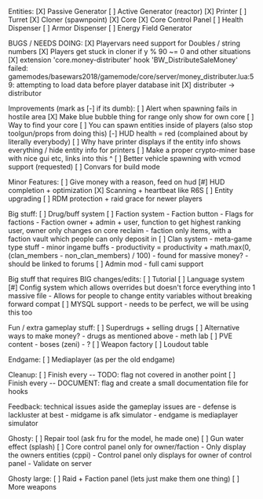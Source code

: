 Entities:
	[X] Passive Generator
	[ ] Active Generator (reactor)
	[X] Printer
	[ ] Turret
	[X] Cloner (spawnpoint)
	[X] Core
	[X] Core Control Panel
	[ ] Health Dispenser
	[ ] Armor Dispenser
	[ ] Energy Field Generator

BUGS / NEEDS DOING:
	[X] Playervars need support for Doubles / string numbers
	[X] Players get stuck in cloner if y % 90 ~= 0 and other situations
	[X] extension 'core.money-distributer' hook 'BW_DistributeSaleMoney' failed: gamemodes/basewars2018/gamemode/core/server/money_distributer.lua:59: attempting to load data before player database init
	[X] distributer -> distributor

Improvements (mark as [-] if its dumb):
	[ ] Alert when spawning fails in hostile area
	[X] Make blue bubble thing for range only show for own core
	[ ] Way to find your core
	[ ] You can spawn entities inside of players (also stop toolgun/props from doing this)
	[-] HUD health = red (complained about by literally everybody)
	[ ] Why have printer displays if the entity info shows everything / hide entity info for printers
	[ ] Make a proper crypto-miner base with nice gui etc, links into this ^
	[ ] Better vehicle spawning with vcmod support (requested)
	[ ] Convars for build mode

Minor Features:
	[ ] Give money with a reason, feed on hud
	[#] HUD completion + optimization
	[X] Scanning + heartbeat like R6S
	[ ] Entity upgrading
	[ ] RDM protection + raid grace for newer players

Big stuff:
	[ ] Drug/buff system
	[ ] Faction system
		- Faction button
		- Flags for factions
		- Faction owner + admin + user, function to get highest ranking user, owner only changes on core reclaim
		- faction only items, with a faction vault which people can only deposit in
	[ ] Clan system
		- meta-game type stuff
		- minor ingame buffs
			- productivity = productivity + math.max(0, (clan_members - non_clan_members) / 100)
		- found for massive money?
		- should be linked to forums
	[ ] Admin mod
		- full cami support

Big stuff that requires BIG changes/edits:
	[ ] Tutorial
	[ ] Language system
	[#] Config system which allows overrides but doesn't force everything into 1 massive file
		- Allows for people to change entity variables without breaking forward compat
	[ ] MYSQL support
		- needs to be perfect, we will be using this too

Fun / extra gameplay stuff:
	[ ] Superdrugs + selling drugs
	[ ] Alternative ways to make money?
		- drugs as mentioned above
		- meth lab
	[ ] PVE content
		- boses (zeni)
		- ?
	[ ] Weapon factory
	[ ] Loudout table

Endgame:
	[ ] Mediaplayer (as per the old endgame)

Cleanup:
	[ ] Finish every -- TODO: flag not covered in another point
	[ ] Finish every -- DOCUMENT: flag and create a small documentation file for hooks


Feedback:
	technical issues aside
	the gameplay issues are
		- defense is lackluster at best
		- midgame is afk simulator
		- endgame is mediaplayer simulator


Ghosty:
	[ ] Repair tool (ask fru for the model, he made one)
	[ ] Gun water effect (splash)
	[ ] Core control panel only for owner/faction
		- Only display the owners entities (cppi)
		- Control panel only displays for owner of control panel
		- Validate on server

Ghosty large:
	[ ] Raid + Faction panel (lets just make them one thing)
	[ ] More weapons
